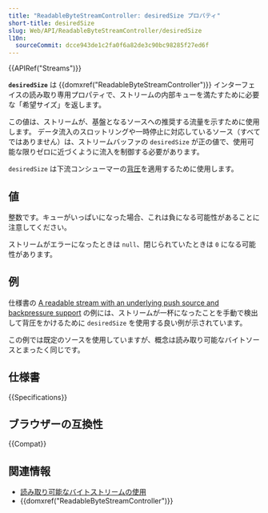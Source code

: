 ```yaml
---
title: "ReadableByteStreamController: desiredSize プロパティ"
short-title: desiredSize
slug: Web/API/ReadableByteStreamController/desiredSize
l10n:
  sourceCommit: dcce943de1c2fa0f6a82de3c90bc98285f27ed6f
---
```


{{APIRef("Streams")}}

**`desiredSize`** は {{domxref("ReadableByteStreamController")}} インターフェイスの読み取り専用プロパティで、ストリームの内部キューを満たすために必要な「希望サイズ」を返します。

この値は、ストリームが、基盤となるソースへの推奨する流量を示すために使用します。
データ流入のスロットリングや一時停止に対応しているソース（すべてではありません）は、ストリームバッファの `desiredSize` が正の値で、使用可能な限りゼロに近づくように流入を制御する必要があります。

`desiredSize` は下流コンシューマーの[背圧](/ja/docs/Web/API/Streams_API/Concepts#背圧)を適用するために使用します。

## 値

整数です。キューがいっぱいになった場合、これは負になる可能性があることに注意してください。

ストリームがエラーになったときは `null`、閉じられていたときは `0` になる可能性があります。

## 例

仕様書の [A readable stream with an underlying push source and backpressure support](https://streams.spec.whatwg.org/#example-rs-push-backpressure) の例には、ストリームが一杯になったことを手動で検出して背圧をかけるために `desiredSize` を使用する良い例が示されています。

この例では既定のソースを使用していますが、概念は読み取り可能なバイトソースとまったく同じです。

## 仕様書

{{Specifications}}

## ブラウザーの互換性

{{Compat}}

## 関連情報

- [読み取り可能なバイトストリームの使用](/ja/docs/Web/API/Streams_API/Using_readable_byte_streams)
- {{domxref("ReadableByteStreamController")}}
